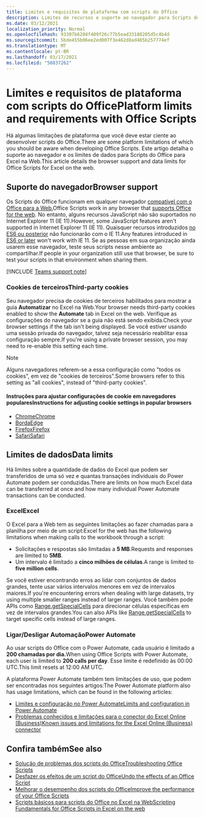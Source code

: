 ```yaml
---
title: Limites e requisitos de plataforma com scripts do Office
description: Limites de recursos e suporte ao navegador para Scripts do Office quando usados com o Excel na Web
ms.date: 03/12/2021
localization_priority: Normal
ms.openlocfilehash: 93307b6204f409f26c77b5ead33188205d5c4b4d
ms.sourcegitcommit: 5bde455b06ee2ed007f3e462d8ad485b257774ef
ms.translationtype: MT
ms.contentlocale: pt-BR
ms.lasthandoff: 03/17/2021
ms.locfileid: "50837262"
---
```

# <a name="platform-limits-and-requirements-with-office-scripts"></a><span data-ttu-id="7e3ea-103">Limites e requisitos de plataforma com scripts do Office</span><span class="sxs-lookup"><span data-stu-id="7e3ea-103">Platform limits and requirements with Office Scripts</span></span>

<span data-ttu-id="7e3ea-104">Há algumas limitações de plataforma que você deve estar ciente ao desenvolver scripts do Office.</span><span class="sxs-lookup"><span data-stu-id="7e3ea-104">There are some platform limitations of which you should be aware when developing Office Scripts.</span></span> <span data-ttu-id="7e3ea-105">Este artigo detalha o suporte ao navegador e os limites de dados para Scripts do Office para Excel na Web.</span><span class="sxs-lookup"><span data-stu-id="7e3ea-105">This article details the browser support and data limits for Office Scripts for Excel on the web.</span></span>

## <a name="browser-support"></a><span data-ttu-id="7e3ea-106">Suporte do navegador</span><span class="sxs-lookup"><span data-stu-id="7e3ea-106">Browser support</span></span>

<span data-ttu-id="7e3ea-107">Os Scripts do Office funcionam em qualquer navegador [compatível com o Office para a Web.](https://support.microsoft.com/office/ad1303e0-a318-47aa-b409-d3a5eb44e452)</span><span class="sxs-lookup"><span data-stu-id="7e3ea-107">Office Scripts work in any browser that [supports Office for the web](https://support.microsoft.com/office/ad1303e0-a318-47aa-b409-d3a5eb44e452).</span></span> <span data-ttu-id="7e3ea-108">No entanto, alguns recursos JavaScript não são suportados no Internet Explorer 11 (IE 11).</span><span class="sxs-lookup"><span data-stu-id="7e3ea-108">However, some JavaScript features aren't supported in Internet Explorer 11 (IE 11).</span></span> <span data-ttu-id="7e3ea-109">Quaisquer recursos introduzidos [no ES6 ou posterior](https://www.w3schools.com/Js/js_es6.asp) não funcionarão com o IE 11.</span><span class="sxs-lookup"><span data-stu-id="7e3ea-109">Any features introduced in [ES6 or later](https://www.w3schools.com/Js/js_es6.asp) won't work with IE 11.</span></span> <span data-ttu-id="7e3ea-110">Se as pessoas em sua organização ainda usarem esse navegador, teste seus scripts nesse ambiente ao compartilhar.</span><span class="sxs-lookup"><span data-stu-id="7e3ea-110">If people in your organization still use that browser, be sure to test your scripts in that environment when sharing them.</span></span>

[!INCLUDE [Teams support note](../includes/teams-support-note.md)]

### <a name="third-party-cookies"></a><span data-ttu-id="7e3ea-111">Cookies de terceiros</span><span class="sxs-lookup"><span data-stu-id="7e3ea-111">Third-party cookies</span></span>

<span data-ttu-id="7e3ea-112">Seu navegador precisa de cookies de terceiros habilitados para mostrar a guia **Automatizar** no Excel na Web.</span><span class="sxs-lookup"><span data-stu-id="7e3ea-112">Your browser needs third-party cookies enabled to show the **Automate** tab in Excel on the web.</span></span> <span data-ttu-id="7e3ea-113">Verifique as configurações do navegador se a guia não está sendo exibida.</span><span class="sxs-lookup"><span data-stu-id="7e3ea-113">Check your browser settings if the tab isn't being displayed.</span></span> <span data-ttu-id="7e3ea-114">Se você estiver usando uma sessão privada do navegador, talvez seja necessário reabilitar essa configuração sempre.</span><span class="sxs-lookup"><span data-stu-id="7e3ea-114">If you're using a private browser session, you may need to re-enable this setting each time.</span></span>

> [!NOTE]
> <span data-ttu-id="7e3ea-115">Alguns navegadores referem-se a essa configuração como "todos os cookies", em vez de "cookies de terceiros".</span><span class="sxs-lookup"><span data-stu-id="7e3ea-115">Some browsers refer to this setting as "all cookies", instead of "third-party cookies".</span></span>

#### <a name="instructions-for-adjusting-cookie-settings-in-popular-browsers"></a><span data-ttu-id="7e3ea-116">Instruções para ajustar configurações de cookie em navegadores populares</span><span class="sxs-lookup"><span data-stu-id="7e3ea-116">Instructions for adjusting cookie settings in popular browsers</span></span>

- [<span data-ttu-id="7e3ea-117">Chrome</span><span class="sxs-lookup"><span data-stu-id="7e3ea-117">Chrome</span></span>](https://support.google.com/chrome/answer/95647)
- [<span data-ttu-id="7e3ea-118">Borda</span><span class="sxs-lookup"><span data-stu-id="7e3ea-118">Edge</span></span>](https://support.microsoft.com/microsoft-edge/temporarily-allow-cookies-and-site-data-in-microsoft-edge-597f04f2-c0ce-f08c-7c2b-541086362bd2)
- [<span data-ttu-id="7e3ea-119">Firefox</span><span class="sxs-lookup"><span data-stu-id="7e3ea-119">Firefox</span></span>](https://support.mozilla.org/kb/disable-third-party-cookies)
- [<span data-ttu-id="7e3ea-120">Safari</span><span class="sxs-lookup"><span data-stu-id="7e3ea-120">Safari</span></span>](https://support.apple.com/guide/safari/manage-cookies-and-website-data-sfri11471/mac)

## <a name="data-limits"></a><span data-ttu-id="7e3ea-121">Limites de dados</span><span class="sxs-lookup"><span data-stu-id="7e3ea-121">Data limits</span></span>

<span data-ttu-id="7e3ea-122">Há limites sobre a quantidade de dados do Excel que podem ser transferidos de uma só vez e quantas transações individuais do Power Automate podem ser conduzidas.</span><span class="sxs-lookup"><span data-stu-id="7e3ea-122">There are limits on how much Excel data can be transferred at once and how many individual Power Automate transactions can be conducted.</span></span>

### <a name="excel"></a><span data-ttu-id="7e3ea-123">Excel</span><span class="sxs-lookup"><span data-stu-id="7e3ea-123">Excel</span></span>

<span data-ttu-id="7e3ea-124">O Excel para a Web tem as seguintes limitações ao fazer chamadas para a planilha por meio de um script:</span><span class="sxs-lookup"><span data-stu-id="7e3ea-124">Excel for the web has the following limitations when making calls to the workbook through a script:</span></span>

- <span data-ttu-id="7e3ea-125">Solicitações e respostas são limitadas a **5 MB**.</span><span class="sxs-lookup"><span data-stu-id="7e3ea-125">Requests and responses are limited to **5MB**.</span></span>
- <span data-ttu-id="7e3ea-126">Um intervalo é limitado a **cinco milhões de células**.</span><span class="sxs-lookup"><span data-stu-id="7e3ea-126">A range is limited to **five million cells**.</span></span>

<span data-ttu-id="7e3ea-127">Se você estiver encontrando erros ao lidar com conjuntos de dados grandes, tente usar vários intervalos menores em vez de intervalos maiores.</span><span class="sxs-lookup"><span data-stu-id="7e3ea-127">If you're encountering errors when dealing with large datasets, try using multiple smaller ranges instead of larger ranges.</span></span> <span data-ttu-id="7e3ea-128">Você também pode APIs como [Range.getSpecialCells](/javascript/api/office-scripts/excelscript/excelscript.range#getspecialcells-celltype--cellvaluetype-) para direcionar células específicas em vez de intervalos grandes.</span><span class="sxs-lookup"><span data-stu-id="7e3ea-128">You can also APIs like [Range.getSpecialCells](/javascript/api/office-scripts/excelscript/excelscript.range#getspecialcells-celltype--cellvaluetype-) to target specific cells instead of large ranges.</span></span>

### <a name="power-automate"></a><span data-ttu-id="7e3ea-129">Ligar/Desligar Automação</span><span class="sxs-lookup"><span data-stu-id="7e3ea-129">Power Automate</span></span>

<span data-ttu-id="7e3ea-130">Ao usar scripts do Office com o Power Automate, cada usuário é limitado a **200 chamadas por dia.**</span><span class="sxs-lookup"><span data-stu-id="7e3ea-130">When using Office Scripts with Power Automate, each user is limited to **200 calls per day**.</span></span> <span data-ttu-id="7e3ea-131">Esse limite é redefinido às 00:00 UTC.</span><span class="sxs-lookup"><span data-stu-id="7e3ea-131">This limit resets at 12:00 AM UTC.</span></span>

<span data-ttu-id="7e3ea-132">A plataforma Power Automate também tem limitações de uso, que podem ser encontradas nos seguintes artigos:</span><span class="sxs-lookup"><span data-stu-id="7e3ea-132">The Power Automate platform also has usage limitations, which can be found in the following articles:</span></span>

- [<span data-ttu-id="7e3ea-133">Limites e configuração no Power Automate</span><span class="sxs-lookup"><span data-stu-id="7e3ea-133">Limits and configuration in Power Automate</span></span>](/power-automate/limits-and-config)
- [<span data-ttu-id="7e3ea-134">Problemas conhecidos e limitações para o conector do Excel Online (Business)</span><span class="sxs-lookup"><span data-stu-id="7e3ea-134">Known issues and limitations for the Excel Online (Business) connector</span></span>](/connectors/excelonlinebusiness/#known-issues-and-limitations)

## <a name="see-also"></a><span data-ttu-id="7e3ea-135">Confira também</span><span class="sxs-lookup"><span data-stu-id="7e3ea-135">See also</span></span>

- [<span data-ttu-id="7e3ea-136">Solução de problemas dos scripts do Office</span><span class="sxs-lookup"><span data-stu-id="7e3ea-136">Troubleshooting Office Scripts</span></span>](troubleshooting.md)
- [<span data-ttu-id="7e3ea-137">Desfazer os efeitos de um script do Office</span><span class="sxs-lookup"><span data-stu-id="7e3ea-137">Undo the effects of an Office Script</span></span>](undo.md)
- [<span data-ttu-id="7e3ea-138">Melhorar o desempenho dos scripts do Office</span><span class="sxs-lookup"><span data-stu-id="7e3ea-138">Improve the performance of your Office Scripts</span></span>](../develop/web-client-performance.md)
- [<span data-ttu-id="7e3ea-139">Scripts básicos para scripts do Office no Excel na Web</span><span class="sxs-lookup"><span data-stu-id="7e3ea-139">Scripting Fundamentals for Office Scripts in Excel on the web</span></span>](../develop/scripting-fundamentals.md)
